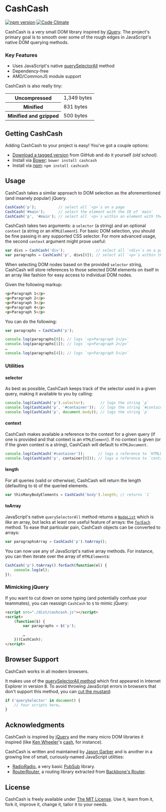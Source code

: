 # CashCash

[![npm version](https://badge.fury.io/js/cashcash.svg)](https://badge.fury.io/js/cashcash)
[![Code Climate](https://codeclimate.com/github/jgarber623/CashCash/badges/gpa.svg)](https://codeclimate.com/github/jgarber623/CashCash)

CashCash is a very small DOM library inspired by [jQuery](http://jquery.com/). The project's primary goal is to smooth over some of the rough edges in JavaScript's native DOM querying methods.

### Key Features

- Uses JavaScript's native [querySelectorAll](https://developer.mozilla.org/en-US/docs/Web/API/Document/querySelectorAll) method
- Dependency-free
- AMD/CommonJS module support

CashCash is also really tiny:

<table>
	<tbody>
		<tr>
			<th>Uncompressed</th>
			<td>1,349 bytes</td>
		</tr>
		<tr>
			<th>Minified</th>
			<td>831 bytes</td>
		</tr>
		<tr>
			<th>Minified and gzipped</th>
			<td>500 bytes</td>
		</tr>
	</tbody>
</table>


## Getting CashCash

Adding CashCash to your project is easy! You've got a couple options:

- [Download a tagged version](https://github.com/jgarber623/CashCash/tags) from GitHub and do it yourself _(old school)_.
- Install via [Bower](http://bower.io/): `bower install cashcash`
- Install via [npm](https://www.npmjs.com/): `npm install cashcash`


## Usage

CashCash takes a similar approach to DOM selection as the aforementioned (and insanely popular) jQuery.

```js
CashCash('p');          // select all `<p>`s on a page
CashCash('#main');      // select the element with the ID of `main`
CashCash('p', '#main'); // select all `<p>`s within an element with the ID of `main`
```

CashCash takes two arguments: a `selector` (a string) and an optional `context` (a string or an `HTMLElement`). For basic DOM selection, you should be fine passing in any supported CSS selector. For more advanced usage, the second `context` argument might prove useful:

```js
var divs = CashCash('div');              // select all `<div>`s on a page
var paragraphs = CashCash('p', divs[0]); // select all `<p>`s within the first container `<div>`
```

When selecting DOM nodes based on the provided `selector` string, CashCash will store references to those selected DOM elements on itself in an array like fashion for easy access to individual DOM nodes.

Given the following markup:

```html
<p>Paragraph 1</p>
<p>Paragraph 2</p>
<p>Paragraph 3</p>
<p>Paragraph 4</p>
<p>Paragraph 5</p>
```

You can do the following:

```js
var paragraphs = CashCash('p');

console.log(paragraphs[0]); // logs `<p>Paragraph 1</p>`
console.log(paragraphs[1]); // logs `<p>Paragraph 2</p>`
…
console.log(paragraphs[4]); // logs `<p>Paragraph 5</p>`
```

### Utilities

#### selector

As best as possible, CashCash keeps track of the selector used in a given query, making it available to you by calling:

```js
console.log(CashCash('p').selector);       // logs the string `p`
console.log(CashCash('p', '#container'));  // logs the string `#container p`
console.log(CashCash('p', document.body)); // logs the string `p`
```

#### context

CashCash makes available a reference to the context for a given query (if one is provided and that context is an `HTMLElement`). If no context is given (or if the given context is a string), CashCash will default to `HTMLDocument`.

```js
console.log(CashCash('#container'));      // logs a reference to `HTMLDocument`
console.log(CashCash('p', container[0])); // logs a reference to `container[0]`
```

#### length

For all queries (valid or otherwise), CashCash will return the length (defaulting to `0`) of the queried elements.

```js
var thisManyBodyElements = CashCash('body').length; // returns `1`
```

#### toArray

JavaScript's native `querySelectorAll` method returns a [`NodeList`](https://developer.mozilla.org/en-US/docs/Web/API/NodeList) which is _like_ an array, but lacks at least one useful feature of arrays: the [`forEach`](https://developer.mozilla.org/en-US/docs/Web/JavaScript/Reference/Global_Objects/Array/forEach) method. To ease that particular pain, CashCash objects can be converted to arrays:

```js
var paragraphsArray = CashCash('p').toArray();
```

You can now use any of JavaScript's native array methods. For instance, you can then iterate over the array of `HTMLElement`s:

```js
CashCash('p').toArray().forEach(function(el) {
    console.log(el);
});
```

### Mimicking jQuery

If you want to cut down on some typing (and potentially confuse your teammates), you can reassign `CashCash` to `$` to mimic jQuery:

```html
<script src="./dist/cashcash.js"></script>
<script>
    (function($) {
        var paragraphs = $('p');

        …
    })(CashCash);
</script>
```


## Browser Support

CashCash works in all modern browsers.

It makes use of the [querySelectorAll method](https://developer.mozilla.org/en-US/docs/Web/API/Document/querySelectorAll) which first appeared in Internet Explorer in version 8. To avoid throwing JavaScript errors in browsers that don't support this method, you can [cut the mustard](http://responsivenews.co.uk/post/18948466399/cutting-the-mustard):

```js
if ('querySelector' in document) {
    // Your scripts here…
}
```


## Acknowledgments

CashCash is inspired by [jQuery](http://jquery.com/) and the many micro DOM libraries it inspired (like [Ken Wheeler](http://kenwheeler.github.io/)'s [cash](https://github.com/kenwheeler/cash), for instance).

CashCash is written and maintained by [Jason Garber](https://sixtwothree.org/) and is another in a growing line of small, curiously-named JavaScript utilities:

- [RadioRadio](https://github.com/jgarber623/RadioRadio), a very basic [PubSub](https://en.wikipedia.org/wiki/Publish–subscribe_pattern) library.
- [RouterRouter](https://github.com/jgarber623/RouterRouter), a routing library extracted from [Backbone's Router](http://backbonejs.org/docs/backbone.html#section-169).


## License

CashCash is freely available under [The MIT License](http://opensource.org/licenses/MIT). Use it, learn from it, fork it, improve it, change it, tailor it to your needs.